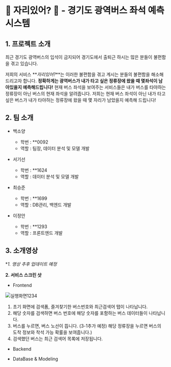 # 🚎 자리있어? 🚎 - 경기도 광역버스 좌석 예측 시스템

## 1. 프로젝트 소개

최근 경기도 광역버스의 입석이 금지되어 경기도에서 출퇴근 하시는 많은 분들이 불편함을 겪고 있습니다. 

저희의 서비스 **_자리있어?_**는 이러한 불편함을 겪고 계시는 분들의 불편함을 해소해드리고자 합니다.
**정확하게는 광역버스가 내가 타고 싶은 정류장에 왔을 때 몇좌석이 남아있을지 예측해드립니다!**
현재 버스 좌석을 보여주는 서비스들은 내가 버스를 타야하는 정류장이 아닌 버스의 현재 좌석을 알려줍니다. 저희는 현재 버스 좌석이 아닌 내가 타고 싶은 버스가 내가 타야하는 정류장에 왔을 때 몇 자리가 남았을지 예측해 드립니다!


## 2. 팀 소개

- 백소양 
  - 학번 : **0092
  - 역할 : 팀장, 데이터 분석 및 모델 개발

- 서기선
  - 학번 : **1624
  - 역할 : 데이터 분석 및 모델 개발

- 최승준
  - 학번 : **1699
  - 역할 : DB관리, 백엔드 개발

- 이정안
  - 학번 : **1293
  - 역할 : 프론트엔드 개발


## 3. 소개영상

**1. *영상 추후 업데이트 예정**


**2. 서비스 스크린 샷**

- Frontend
  
![실행화면1234](https://user-images.githubusercontent.com/105616772/228748891-f049f4e2-b8ab-43cc-b3ec-b272db0ba248.jpg)

  1. 초기 화면에 검색폼, 즐겨찾기한 버스번호와 최근검색어 탭이 나타납니다.
  2. 해당 숫자를 검색하면 버스 번호에 해당 숫자를 포함하는 버스 데이터들이 나타납니다.
  3. 버스를 누르면, 버스 노선이 뜹니다. (3-1추가 예정) 해당 정류장을 누르면 버스의 도착 정보와 착석 가능 확률을 보여줍니다.)
  4. 검색했던 버스는 최근 검색어 목록에 저장됩니다.

- Backend

- DataBase & Modeling
